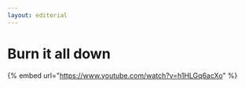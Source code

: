 ```yaml
---
layout: editorial
---
```


# Burn it all down

{% embed url="https://www.youtube.com/watch?v=h1HLGq6acXo" %}
